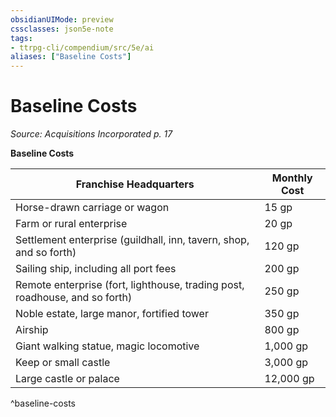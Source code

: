 ```yaml
---
obsidianUIMode: preview
cssclasses: json5e-note
tags:
- ttrpg-cli/compendium/src/5e/ai
aliases: ["Baseline Costs"]
---
```

# Baseline Costs
*Source: Acquisitions Incorporated p. 17* 

**Baseline Costs**

| Franchise Headquarters | Monthly Cost |
|------------------------|--------------|
| Horse-drawn carriage or wagon | 15 gp |
| Farm or rural enterprise | 20 gp |
| Settlement enterprise (guildhall, inn, tavern, shop, and so forth) | 120 gp |
| Sailing ship, including all port fees | 200 gp |
| Remote enterprise (fort, lighthouse, trading post, roadhouse, and so forth) | 250 gp |
| Noble estate, large manor, fortified tower | 350 gp |
| Airship | 800 gp |
| Giant walking statue, magic locomotive | 1,000 gp |
| Keep or small castle | 3,000 gp |
| Large castle or palace | 12,000 gp |
^baseline-costs